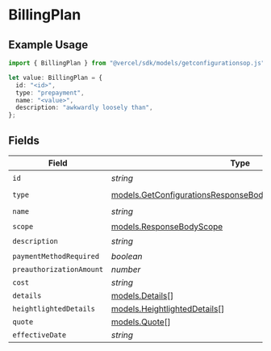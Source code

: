 # BillingPlan

## Example Usage

```typescript
import { BillingPlan } from "@vercel/sdk/models/getconfigurationsop.js";

let value: BillingPlan = {
  id: "<id>",
  type: "prepayment",
  name: "<value>",
  description: "awkwardly loosely than",
};
```

## Fields

| Field                                                                                                                              | Type                                                                                                                               | Required                                                                                                                           | Description                                                                                                                        |
| ---------------------------------------------------------------------------------------------------------------------------------- | ---------------------------------------------------------------------------------------------------------------------------------- | ---------------------------------------------------------------------------------------------------------------------------------- | ---------------------------------------------------------------------------------------------------------------------------------- |
| `id`                                                                                                                               | *string*                                                                                                                           | :heavy_check_mark:                                                                                                                 | N/A                                                                                                                                |
| `type`                                                                                                                             | [models.GetConfigurationsResponseBodyIntegrationsResponseType](../models/getconfigurationsresponsebodyintegrationsresponsetype.md) | :heavy_check_mark:                                                                                                                 | N/A                                                                                                                                |
| `name`                                                                                                                             | *string*                                                                                                                           | :heavy_check_mark:                                                                                                                 | N/A                                                                                                                                |
| `scope`                                                                                                                            | [models.ResponseBodyScope](../models/responsebodyscope.md)                                                                         | :heavy_minus_sign:                                                                                                                 | N/A                                                                                                                                |
| `description`                                                                                                                      | *string*                                                                                                                           | :heavy_check_mark:                                                                                                                 | N/A                                                                                                                                |
| `paymentMethodRequired`                                                                                                            | *boolean*                                                                                                                          | :heavy_minus_sign:                                                                                                                 | N/A                                                                                                                                |
| `preauthorizationAmount`                                                                                                           | *number*                                                                                                                           | :heavy_minus_sign:                                                                                                                 | N/A                                                                                                                                |
| `cost`                                                                                                                             | *string*                                                                                                                           | :heavy_minus_sign:                                                                                                                 | N/A                                                                                                                                |
| `details`                                                                                                                          | [models.Details](../models/details.md)[]                                                                                           | :heavy_minus_sign:                                                                                                                 | N/A                                                                                                                                |
| `heightlightedDetails`                                                                                                             | [models.HeightlightedDetails](../models/heightlighteddetails.md)[]                                                                 | :heavy_minus_sign:                                                                                                                 | N/A                                                                                                                                |
| `quote`                                                                                                                            | [models.Quote](../models/quote.md)[]                                                                                               | :heavy_minus_sign:                                                                                                                 | N/A                                                                                                                                |
| `effectiveDate`                                                                                                                    | *string*                                                                                                                           | :heavy_minus_sign:                                                                                                                 | N/A                                                                                                                                |